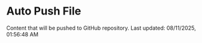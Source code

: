 # Auto Push File

Content that will be pushed to GitHub repository.
Last updated: 08/11/2025, 01:56:48 AM